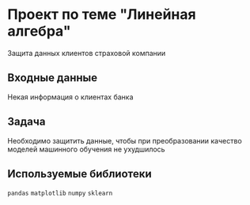 # Проект по теме "Линейная алгебра"
Защита данных клиентов страховой компании

## Входные данные
Некая информация о клиентах банка

## Задача
Необходимо защитить данные, чтобы при преобразовании качество моделей машинного обучения не ухудшилось


## Используемые библиотеки
`pandas` `matplotlib` `numpy` `sklearn` 
